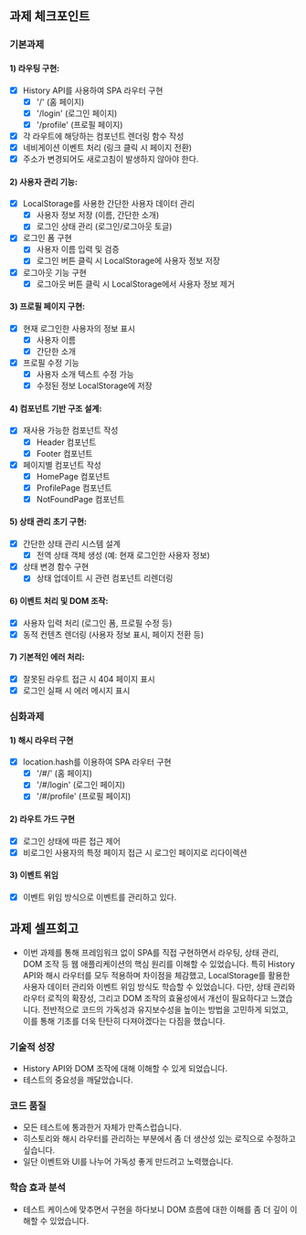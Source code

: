 ## 과제 체크포인트

### 기본과제

#### 1) 라우팅 구현:
- [x] History API를 사용하여 SPA 라우터 구현
  - [x] '/' (홈 페이지)
  - [x] '/login' (로그인 페이지)
  - [x] '/profile' (프로필 페이지)
- [x] 각 라우트에 해당하는 컴포넌트 렌더링 함수 작성
- [x] 네비게이션 이벤트 처리 (링크 클릭 시 페이지 전환)
- [x] 주소가 변경되어도 새로고침이 발생하지 않아야 한다.

#### 2) 사용자 관리 기능:
- [x] LocalStorage를 사용한 간단한 사용자 데이터 관리
  - [x] 사용자 정보 저장 (이름, 간단한 소개)
  - [x] 로그인 상태 관리 (로그인/로그아웃 토글)
- [x] 로그인 폼 구현
  - [x] 사용자 이름 입력 및 검증
  - [x] 로그인 버튼 클릭 시 LocalStorage에 사용자 정보 저장
- [x] 로그아웃 기능 구현
  - [x] 로그아웃 버튼 클릭 시 LocalStorage에서 사용자 정보 제거

#### 3) 프로필 페이지 구현:
- [x] 현재 로그인한 사용자의 정보 표시
  - [x] 사용자 이름
  - [x] 간단한 소개
- [x] 프로필 수정 기능
  - [x] 사용자 소개 텍스트 수정 가능
  - [x] 수정된 정보 LocalStorage에 저장

#### 4) 컴포넌트 기반 구조 설계:
- [x] 재사용 가능한 컴포넌트 작성
  - [x] Header 컴포넌트
  - [x] Footer 컴포넌트
- [x] 페이지별 컴포넌트 작성
  - [x] HomePage 컴포넌트
  - [x] ProfilePage 컴포넌트
  - [x] NotFoundPage 컴포넌트

#### 5) 상태 관리 초기 구현:
- [x] 간단한 상태 관리 시스템 설계
  - [x] 전역 상태 객체 생성 (예: 현재 로그인한 사용자 정보)
- [x] 상태 변경 함수 구현
  - [x] 상태 업데이트 시 관련 컴포넌트 리렌더링

#### 6) 이벤트 처리 및 DOM 조작:
- [x] 사용자 입력 처리 (로그인 폼, 프로필 수정 등)
- [x] 동적 컨텐츠 렌더링 (사용자 정보 표시, 페이지 전환 등)

#### 7) 기본적인 에러 처리:
- [x] 잘못된 라우트 접근 시 404 페이지 표시
- [x] 로그인 실패 시 에러 메시지 표시

### 심화과제

#### 1) 해시 라우터 구현
- [x] location.hash를 이용하여 SPA 라우터 구현
  - [x] '/#/' (홈 페이지)
  - [x] '/#/login' (로그인 페이지) 
  - [x] '/#/profile' (프로필 페이지)
 
#### 2) 라우트 가드 구현
- [x] 로그인 상태에 따른 접근 제어
- [x] 비로그인 사용자의 특정 페이지 접근 시 로그인 페이지로 리다이렉션

#### 3) 이벤트 위임

- [x] 이벤트 위임 방식으로 이벤트를 관리하고 있다.

## 과제 셀프회고
- 이번 과제를 통해 프레임워크 없이 SPA를 직접 구현하면서 라우팅, 상태 관리, DOM 조작 등 웹 애플리케이션의 핵심 원리를 이해할 수 있었습니다. 특히 History API와 해시 라우터를 모두 적용하며 차이점을 체감했고, LocalStorage를 활용한 사용자 데이터 관리와 이벤트 위임 방식도 학습할 수 있었습니다. 다만, 상태 관리와 라우터 로직의 확장성, 그리고 DOM 조작의 효율성에서 개선이 필요하다고 느꼈습니다. 전반적으로 코드의 가독성과 유지보수성을 높이는 방법을 고민하게 되었고, 이를 통해 기초를 더욱 탄탄히 다져야겠다는 다짐을 했습니다.

### 기술적 성장
- History API와 DOM 조작에 대해 이해할 수 있게 되었습니다.
- 테스트의 중요성을 깨달았습니다.

### 코드 품질
- 모든 테스트에 통과한거 자체가 만족스럽습니다.
- 히스토리와 해시 라우터를 관리하는 부분에서 좀 더 생산성 있는 로직으로 수정하고 싶습니다.
- 일단 이벤트와 UI를 나누어 가독성 좋게 만드려고 노력했습니다.

### 학습 효과 분석
- 테스트 케이스에 맞추면서 구현을 하다보니 DOM 흐름에 대한 이해를 좀 더 깊이 이해할 수 있었습니다.

